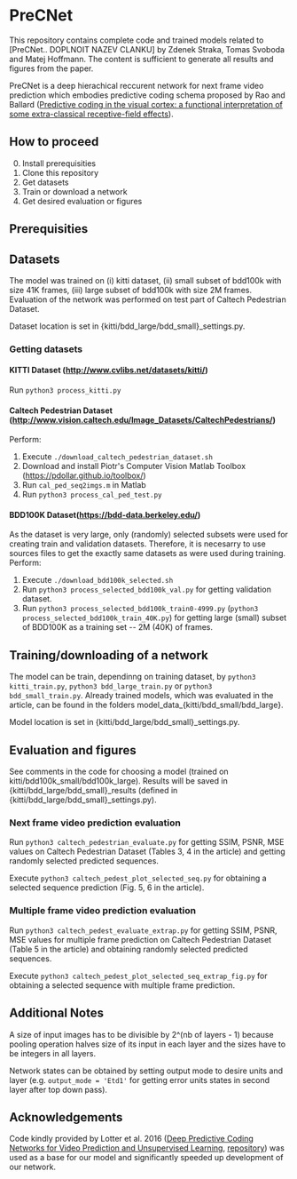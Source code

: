 # PreCNet

This repository contains complete code and trained models related to [PreCNet.. DOPLNOIT NAZEV CLANKU] by Zdenek Straka, Tomas Svoboda and Matej Hoffmann. The content is sufficient to generate all results and figures from the paper.

PreCNet is a deep hierachical reccurent network for next frame video prediction which embodies predictive coding schema proposed by Rao and Ballard ([Predictive coding in the visual cortex: a functional interpretation of some extra-classical receptive-field effects](https://www.nature.com/articles/nn0199_79)).

## How to proceed
0. Install prerequisities
1. Clone this repository
2. Get datasets
3. Train or download a network
4. Get desired evaluation or figures 

## Prerequisities


## Datasets
The model was trained on (i) kitti dataset, (ii) small subset of bdd100k with size 41K frames, (iii) large subset of bdd100k with size 2M frames. Evaluation of the network was performed on test part of Caltech Pedestrian Dataset.

Dataset location is set in {kitti/bdd_large/bdd_small}_settings.py.


### Getting datasets
#### KITTI Dataset (http://www.cvlibs.net/datasets/kitti/)
Run ```python3 process_kitti.py```

#### Caltech Pedestrian Dataset (http://www.vision.caltech.edu/Image_Datasets/CaltechPedestrians/)
Perform: 
1) Execute ```./download_caltech_pedestrian_dataset.sh```
2) Download and install Piotr's Computer Vision Matlab Toolbox (https://pdollar.github.io/toolbox/)
3) Run ```cal_ped_seq2imgs.m``` in Matlab
4) Run ```python3 process_cal_ped_test.py```  

#### BDD100K Dataset(https://bdd-data.berkeley.edu/) 
As the dataset is very large, only (randomly) selected subsets were used for creating train and validation datasets. Therefore, it is necesarry to use sources files to get the exactly same datasets as were used during training.  
Perform:
1) Execute ```./download_bdd100k_selected.sh```
2) Run ```python3 process_selected_bdd100k_val.py``` for getting validation dataset. 
2) Run ```python3 process_selected_bdd100k_train0-4999.py``` (```python3 process_selected_bdd100k_train_40K.py```) for getting large (small) subset of BDD100K as a training set -- 2M (40K) of frames.


## Training/downloading of a network
The model can be train, dependinng on training dataset, by ```python3 kitti_train.py```, ```python3 bdd_large_train.py``` or ```python3 bdd_small_train.py```. Already trained models, which was evaluated in the article, can be found in the folders model_data_{kitti/bdd_small/bdd_large}.

Model location is set in {kitti/bdd_large/bdd_small}_settings.py.  


## Evaluation and figures
See comments in the code for choosing a model (trained on kitti/bdd100k_small/bdd100k_large). Results will be saved in {kitti/bdd_large/bdd_small}_results (defined in {kitti/bdd_large/bdd_small}_settings.py).

### Next frame video prediction evaluation

Run ```python3 caltech_pedestrian_evaluate.py``` for getting SSIM, PSNR, MSE values on Caltech Pedestrian Dataset (Tables 3, 4 in the article) and getting randomly selected predicted sequences. 

Execute ```python3 caltech_pedest_plot_selected_seq.py``` for obtaining a selected sequence prediction (Fig. 5, 6 in the article). 
 

### Multiple frame video prediction evaluation
Run ```python3 caltech_pedest_evaluate_extrap.py``` for getting SSIM, PSNR, MSE values for multiple frame prediction on Caltech Pedestrian Dataset (Table 5 in the article) and obtaining randomly selected predicted sequences.

Execute ```python3 caltech_pedest_plot_selected_seq_extrap_fig.py``` for obtaining a selected sequence with multiple frame prediction.



## Additional Notes
A size of input images has to be divisible by 2^(nb of layers - 1) because pooling operation halves size of its input in each layer and the sizes have to be integers in all layers.

Network states can be obtained by setting output mode to desire units and layer (e.g. ```output_mode = 'Etd1'``` for getting error units states in second layer after top down pass).


## Acknowledgements
Code kindly provided by Lotter et al. 2016 ([Deep Predictive Coding Networks for Video Prediction and Unsupervised Learning](https://arxiv.org/abs/1605.08104), [repository](https://github.com/coxlab/prednet)) was used as a base for our model and significantly speeded up development of our network. 







